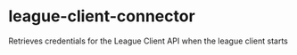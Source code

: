 # league-client-connector
Retrieves credentials for the League Client API when the league client starts

